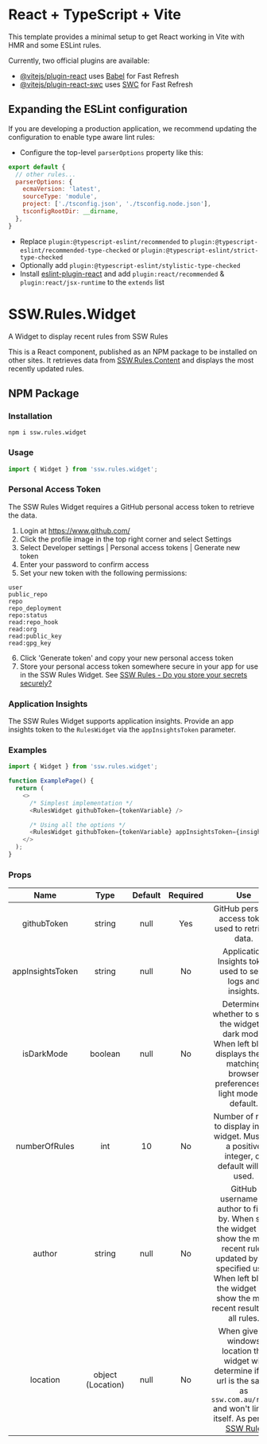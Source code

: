 # React + TypeScript + Vite

This template provides a minimal setup to get React working in Vite with HMR and some ESLint rules.

Currently, two official plugins are available:

- [@vitejs/plugin-react](https://github.com/vitejs/vite-plugin-react/blob/main/packages/plugin-react/README.md) uses [Babel](https://babeljs.io/) for Fast Refresh
- [@vitejs/plugin-react-swc](https://github.com/vitejs/vite-plugin-react-swc) uses [SWC](https://swc.rs/) for Fast Refresh

## Expanding the ESLint configuration

If you are developing a production application, we recommend updating the configuration to enable type aware lint rules:

- Configure the top-level `parserOptions` property like this:

```js
export default {
  // other rules...
  parserOptions: {
    ecmaVersion: 'latest',
    sourceType: 'module',
    project: ['./tsconfig.json', './tsconfig.node.json'],
    tsconfigRootDir: __dirname,
  },
}
```

- Replace `plugin:@typescript-eslint/recommended` to `plugin:@typescript-eslint/recommended-type-checked` or `plugin:@typescript-eslint/strict-type-checked`
- Optionally add `plugin:@typescript-eslint/stylistic-type-checked`
- Install [eslint-plugin-react](https://github.com/jsx-eslint/eslint-plugin-react) and add `plugin:react/recommended` & `plugin:react/jsx-runtime` to the `extends` list

# SSW.Rules.Widget

A Widget to display recent rules from SSW Rules

This is a React component, published as an NPM package to be installed on other sites. It retrieves data from [SSW.Rules.Content](https://www.github.com/SSWConsulting/SSW.Rules.Content) and displays the most recently updated rules.

## NPM Package

### Installation

```console
npm i ssw.rules.widget
```

### Usage

```javascript
import { Widget } from 'ssw.rules.widget';
```

### Personal Access Token

The SSW Rules Widget requires a GitHub personal access token to retrieve the data.

1. Login at <https://www.github.com/>
2. Click the profile image in the top right corner and select Settings
3. Select Developer settings | Personal access tokens | Generate new token
4. Enter your password to confirm access
5. Set your new token with the following permissions:

```
user
public_repo
repo
repo_deployment
repo:status
read:repo_hook
read:org
read:public_key
read:gpg_key
```

6. Click 'Generate token' and copy your new personal access token
7. Store your personal access token somewhere secure in your app for use in the SSW Rules Widget.
See [SSW Rules - Do you store your secrets securely?](https://www.ssw.com.au/rules/store-your-secrets-securely/)

### Application Insights

The SSW Rules Widget supports application insights. Provide an app insights token
to the `RulesWidget` via the `appInsightsToken` parameter.

### Examples

```javascript
import { Widget } from 'ssw.rules.widget';

function ExamplePage() {
  return (
    <>
      /* Simplest implementation */
      <RulesWidget githubToken={tokenVariable} />

      /* Using all the options */
      <RulesWidget githubToken={tokenVariable} appInsightsToken={insightsTokenVariable} isDarkMode={true} numberOfRules={5} author={authorGitHubUsername} location={window.location}/>
    </>
  );
}
```

### Props

| Name | Type | Default | Required | Use |
|:---:|:---:|:---:|:---:|:---:|
| githubToken | string | null | Yes | GitHub personal access token used to retrieve data. |
| appInsightsToken | string | null | No | Application Insights token used to send logs and insights. |
| isDarkMode | boolean | null | No | Determines whether to show the widget in dark mode. When left blank, displays theme matching browser preferences, or light mode by default.  |
| numberOfRules | int | 10 | No | Number of rules to display in the widget. Must be a positive integer, or default will be used. |
| author | string | null | No | GitHub username of author to filter by. When set, the widget will show the most recent rules updated by the specified user. When left blank, the widget will show the most recent results for all rules. |
| location | object (Location) | null | No | When given a windows location the widget will determine if the url is the same as `ssw.com.au/rules` and won't link to itself. As per the [SSW Rule](https://www.ssw.com.au/rules/do-you-avoid-linking-a-page-to-itself)
